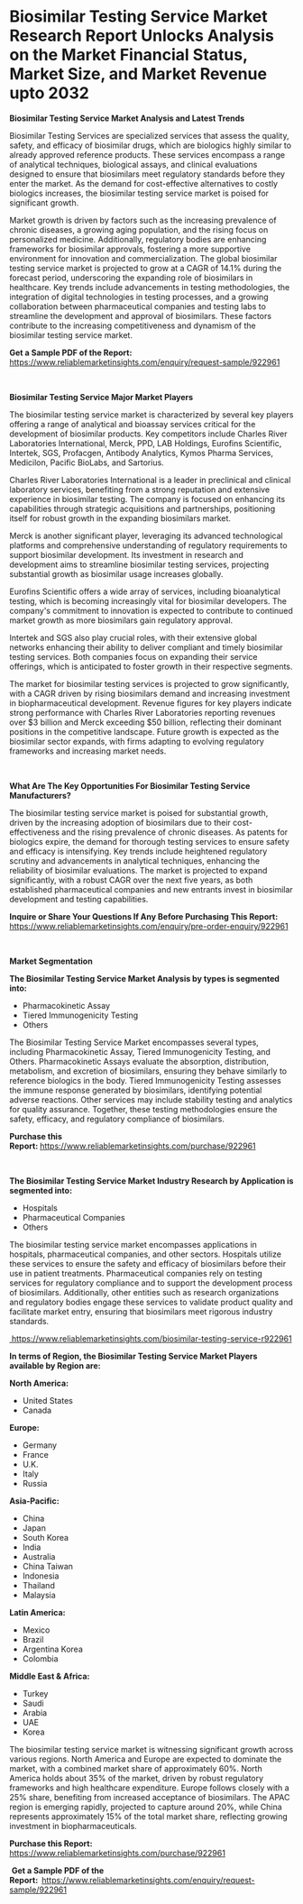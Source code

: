 <p><h1>Biosimilar Testing Service Market Research Report Unlocks Analysis on the Market Financial Status, Market Size, and Market Revenue upto 2032</h1></p><p><strong>Biosimilar Testing Service Market Analysis and Latest Trends</strong></p>
<p><p>Biosimilar Testing Services are specialized services that assess the quality, safety, and efficacy of biosimilar drugs, which are biologics highly similar to already approved reference products. These services encompass a range of analytical techniques, biological assays, and clinical evaluations designed to ensure that biosimilars meet regulatory standards before they enter the market. As the demand for cost-effective alternatives to costly biologics increases, the biosimilar testing service market is poised for significant growth.</p><p>Market growth is driven by factors such as the increasing prevalence of chronic diseases, a growing aging population, and the rising focus on personalized medicine. Additionally, regulatory bodies are enhancing frameworks for biosimilar approvals, fostering a more supportive environment for innovation and commercialization. The global biosimilar testing service market is projected to grow at a CAGR of 14.1% during the forecast period, underscoring the expanding role of biosimilars in healthcare. Key trends include advancements in testing methodologies, the integration of digital technologies in testing processes, and a growing collaboration between pharmaceutical companies and testing labs to streamline the development and approval of biosimilars. These factors contribute to the increasing competitiveness and dynamism of the biosimilar testing service market.</p></p>
<p><strong>Get a Sample PDF of the Report:&nbsp;</strong> <a href="https://www.reliablemarketinsights.com/enquiry/request-sample/922961?utm_campaign=3025&utm_medium=2&utm_source=Github&utm_content=ia&utm_term=18042025&utm_id=biosimilar-testing-service">https://www.reliablemarketinsights.com/enquiry/request-sample/922961</a></p>
<p>&nbsp;</p>
<p><strong>Biosimilar Testing Service Major Market Players</strong></p>
<p><p>The biosimilar testing service market is characterized by several key players offering a range of analytical and bioassay services critical for the development of biosimilar products. Key competitors include Charles River Laboratories International, Merck, PPD, LAB Holdings, Eurofins Scientific, Intertek, SGS, Profacgen, Antibody Analytics, Kymos Pharma Services, Medicilon, Pacific BioLabs, and Sartorius.</p><p>Charles River Laboratories International is a leader in preclinical and clinical laboratory services, benefiting from a strong reputation and extensive experience in biosimilar testing. The company is focused on enhancing its capabilities through strategic acquisitions and partnerships, positioning itself for robust growth in the expanding biosimilars market.</p><p>Merck is another significant player, leveraging its advanced technological platforms and comprehensive understanding of regulatory requirements to support biosimilar development. Its investment in research and development aims to streamline biosimilar testing services, projecting substantial growth as biosimilar usage increases globally.</p><p>Eurofins Scientific offers a wide array of services, including bioanalytical testing, which is becoming increasingly vital for biosimilar developers. The company's commitment to innovation is expected to contribute to continued market growth as more biosimilars gain regulatory approval.</p><p>Intertek and SGS also play crucial roles, with their extensive global networks enhancing their ability to deliver compliant and timely biosimilar testing services. Both companies focus on expanding their service offerings, which is anticipated to foster growth in their respective segments.</p><p>The market for biosimilar testing services is projected to grow significantly, with a CAGR driven by rising biosimilars demand and increasing investment in biopharmaceutical development. Revenue figures for key players indicate strong performance with Charles River Laboratories reporting revenues over $3 billion and Merck exceeding $50 billion, reflecting their dominant positions in the competitive landscape. Future growth is expected as the biosimilar sector expands, with firms adapting to evolving regulatory frameworks and increasing market needs.</p></p>
<p>&nbsp;</p>
<p><strong>What Are The Key Opportunities For Biosimilar Testing Service Manufacturers?</strong></p>
<p><p>The biosimilar testing service market is poised for substantial growth, driven by the increasing adoption of biosimilars due to their cost-effectiveness and the rising prevalence of chronic diseases. As patents for biologics expire, the demand for thorough testing services to ensure safety and efficacy is intensifying. Key trends include heightened regulatory scrutiny and advancements in analytical techniques, enhancing the reliability of biosimilar evaluations. The market is projected to expand significantly, with a robust CAGR over the next five years, as both established pharmaceutical companies and new entrants invest in biosimilar development and testing capabilities.</p></p>
<p><strong>Inquire or Share Your Questions If Any Before Purchasing This Report:</strong> <a href="https://www.reliablemarketinsights.com/enquiry/pre-order-enquiry/922961?utm_campaign=3025&utm_medium=2&utm_source=Github&utm_content=ia&utm_term=18042025&utm_id=biosimilar-testing-service">https://www.reliablemarketinsights.com/enquiry/pre-order-enquiry/922961</a></p>
<p>&nbsp;</p>
<p><strong>Market Segmentation</strong></p>
<p><strong>The Biosimilar Testing Service Market Analysis by types is segmented into:</strong></p>
<p><ul><li>Pharmacokinetic Assay</li><li>Tiered Immunogenicity Testing</li><li>Others</li></ul></p>
<p><p>The Biosimilar Testing Service Market encompasses several types, including Pharmacokinetic Assay, Tiered Immunogenicity Testing, and Others. Pharmacokinetic Assays evaluate the absorption, distribution, metabolism, and excretion of biosimilars, ensuring they behave similarly to reference biologics in the body. Tiered Immunogenicity Testing assesses the immune response generated by biosimilars, identifying potential adverse reactions. Other services may include stability testing and analytics for quality assurance. Together, these testing methodologies ensure the safety, efficacy, and regulatory compliance of biosimilars.</p></p>
<p><strong>Purchase this Report:&nbsp;</strong><a href="https://www.reliablemarketinsights.com/purchase/922961?utm_campaign=3025&utm_medium=2&utm_source=Github&utm_content=ia&utm_term=18042025&utm_id=biosimilar-testing-service">https://www.reliablemarketinsights.com/purchase/922961</a></p>
<p>&nbsp;</p>
<p><strong>The Biosimilar Testing Service Market Industry Research by Application is segmented into:</strong></p>
<p><ul><li>Hospitals</li><li>Pharmaceutical Companies</li><li>Others</li></ul></p>
<p><p>The biosimilar testing service market encompasses applications in hospitals, pharmaceutical companies, and other sectors. Hospitals utilize these services to ensure the safety and efficacy of biosimilars before their use in patient treatments. Pharmaceutical companies rely on testing services for regulatory compliance and to support the development process of biosimilars. Additionally, other entities such as research organizations and regulatory bodies engage these services to validate product quality and facilitate market entry, ensuring that biosimilars meet rigorous industry standards.</p></p>
<p><a href="https://www.reliablemarketinsights.com/biosimilar-testing-service-r922961?utm_campaign=3025&utm_medium=2&utm_source=Github&utm_content=ia&utm_term=18042025&utm_id=biosimilar-testing-service">&nbsp;https://www.reliablemarketinsights.com/biosimilar-testing-service-r922961</a></p>
<p><strong>In terms of Region, the Biosimilar Testing Service Market Players available by Region are:</strong></p>
<p>
    <p> <strong> North America: </strong>
        <ul>
            <li>United States</li>
            <li>Canada</li>
        </ul>
        </p> 
    <p> <strong> Europe: </strong>
        <ul>
            <li>Germany</li>
            <li>France</li>
            <li>U.K.</li>
            <li>Italy</li>
            <li>Russia</li>
        </ul>
        </p> 
    <p> <strong> Asia-Pacific: </strong>
        <ul>
            <li>China</li>
            <li>Japan</li>
            <li>South Korea</li>
            <li>India</li>
            <li>Australia</li>
            <li>China Taiwan</li>
            <li>Indonesia</li>
            <li>Thailand</li>
            <li>Malaysia</li>
        </ul>
        </p> 
    <p> <strong> Latin America: </strong>
        <ul>
            <li>Mexico</li>
            <li>Brazil</li>
            <li>Argentina Korea</li>
            <li>Colombia</li>
        </ul>
        </p> 
    <p> <strong> Middle East & Africa: </strong>
        <ul>
            <li>Turkey</li>
            <li>Saudi</li>
            <li>Arabia</li>
            <li>UAE</li>
            <li>Korea</li>
        </ul>
    </p>
    </p>
<p><p>The biosimilar testing service market is witnessing significant growth across various regions. North America and Europe are expected to dominate the market, with a combined market share of approximately 60%. North America holds about 35% of the market, driven by robust regulatory frameworks and high healthcare expenditure. Europe follows closely with a 25% share, benefiting from increased acceptance of biosimilars. The APAC region is emerging rapidly, projected to capture around 20%, while China represents approximately 15% of the total market share, reflecting growing investment in biopharmaceuticals.</p></p>
<p><strong>Purchase this Report: </strong><a href="https://www.reliablemarketinsights.com/purchase/922961?utm_campaign=3025&utm_medium=2&utm_source=Github&utm_content=ia&utm_term=18042025&utm_id=biosimilar-testing-service">https://www.reliablemarketinsights.com/purchase/922961</a></p>
<p>&nbsp;<strong>Get a Sample PDF of the Report:&nbsp;&nbsp;</strong><a href="https://www.reliablemarketinsights.com/enquiry/request-sample/922961?utm_campaign=3025&utm_medium=2&utm_source=Github&utm_content=ia&utm_term=18042025&utm_id=biosimilar-testing-service">https://www.reliablemarketinsights.com/enquiry/request-sample/922961</a></p>
<p><strong></strong></p>
<p><p></p><p></p><p></p></p>